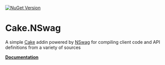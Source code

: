 [![NuGet Version](https://img.shields.io/nuget/v/Cake.NSwaglConsole.svg)](https://www.nuget.org/packages/Cake.NSwag.Console)

# Cake.NSwag
A simple [Cake](https://github.com/cake-build/cake) addin powered by [NSwag](http://nswag.org) for compiling client code and API definitions from a variety of sources

**[Documentation](https://agc93.github.io/Cake.NSwag.Console/doc/intro.html)**
